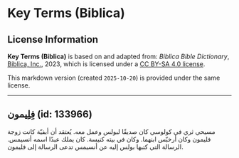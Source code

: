 # Key Terms (Biblica)

## License Information

**Key Terms (Biblica)** is based on and adapted from: _Biblica Bible Dictionary_, [Biblica, Inc.](https://www.biblica.com/), 2023, which is licensed under a [CC BY-SA 4.0 license](https://creativecommons.org/licenses/by-sa/4.0/legalcode.en).

This markdown version (created `2025-10-20`) is provided under the same license.



--------------------------------

## فِلِيمون (id: 133966)

مسيحي ثري في كولوسي كان صديقًا لبولس وعمل معه. يُعتقد أن أبفيّة كانت زوجة فليمون وكان أرخبّس ابنهما. وكان في بيته كنيسة. كان يملك عبدًا اسمه أنسيمس. الرسالة التي كتبها بولس إليه عن أنسيمس تدعى الرسالة إلى فليمون.


